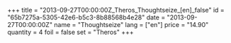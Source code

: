 +++
title = "2013-09-27T00:00:00Z_Theros_Thoughtseize_[en]_false"
id = "65b7275a-5305-42e6-b5c3-8b88568b4e28"
date = "2013-09-27T00:00:00Z"
name = "Thoughtseize"
lang = ["en"]
price = "14.90"
quantity = 4
foil = false
set = "Theros"
+++
